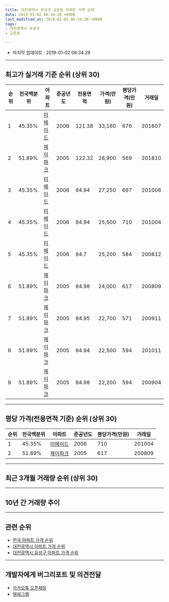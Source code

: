 ```yaml
---
title: 대전광역시 유성구 교촌동 아파트 가격 순위
date: 2019-01-02 06:34:28 +0900
last_modified_at: 2019-01-02 06:34:28 +0900
tags:
- 대전광역시 유성구
- 교촌동

---
```


* 마지막 업데이트 : 2019-01-02 06:34:28

---

## 최고가 실거래 기준 순위 (상위 30)


|순위|전국백분위|아파트|준공년도|전용면적|가격(만원)|평당가격(만원)|거래일|
|---|---|---|---|---|---|---|---|
|1|45.35%|[미메이드](https://search.naver.com/search.naver?query=%EB%8C%80%EC%A0%84%EA%B4%91%EC%97%AD%EC%8B%9C+%EC%9C%A0%EC%84%B1%EA%B5%AC+%EA%B5%90%EC%B4%8C%EB%8F%99+%EB%AF%B8%EB%A9%94%EC%9D%B4%EB%93%9C)|2006|121.38|33,160|676|201607|
|2|51.89%|[제이파크](https://search.naver.com/search.naver?query=%EB%8C%80%EC%A0%84%EA%B4%91%EC%97%AD%EC%8B%9C+%EC%9C%A0%EC%84%B1%EA%B5%AC+%EA%B5%90%EC%B4%8C%EB%8F%99+%EC%A0%9C%EC%9D%B4%ED%8C%8C%ED%81%AC)|2005|122.32|28,900|569|201810|
|3|45.35%|[미메이드](https://search.naver.com/search.naver?query=%EB%8C%80%EC%A0%84%EA%B4%91%EC%97%AD%EC%8B%9C+%EC%9C%A0%EC%84%B1%EA%B5%AC+%EA%B5%90%EC%B4%8C%EB%8F%99+%EB%AF%B8%EB%A9%94%EC%9D%B4%EB%93%9C)|2006|84.94|27,250|697|201006|
|4|45.35%|[미메이드](https://search.naver.com/search.naver?query=%EB%8C%80%EC%A0%84%EA%B4%91%EC%97%AD%EC%8B%9C+%EC%9C%A0%EC%84%B1%EA%B5%AC+%EA%B5%90%EC%B4%8C%EB%8F%99+%EB%AF%B8%EB%A9%94%EC%9D%B4%EB%93%9C)|2006|84.94|25,500|710|201004|
|5|45.35%|[미메이드](https://search.naver.com/search.naver?query=%EB%8C%80%EC%A0%84%EA%B4%91%EC%97%AD%EC%8B%9C+%EC%9C%A0%EC%84%B1%EA%B5%AC+%EA%B5%90%EC%B4%8C%EB%8F%99+%EB%AF%B8%EB%A9%94%EC%9D%B4%EB%93%9C)|2006|84.7|25,200|584|200812|
|6|51.89%|[제이파크](https://search.naver.com/search.naver?query=%EB%8C%80%EC%A0%84%EA%B4%91%EC%97%AD%EC%8B%9C+%EC%9C%A0%EC%84%B1%EA%B5%AC+%EA%B5%90%EC%B4%8C%EB%8F%99+%EC%A0%9C%EC%9D%B4%ED%8C%8C%ED%81%AC)|2005|84.98|24,000|617|200809|
|7|51.89%|[제이파크](https://search.naver.com/search.naver?query=%EB%8C%80%EC%A0%84%EA%B4%91%EC%97%AD%EC%8B%9C+%EC%9C%A0%EC%84%B1%EA%B5%AC+%EA%B5%90%EC%B4%8C%EB%8F%99+%EC%A0%9C%EC%9D%B4%ED%8C%8C%ED%81%AC)|2005|84.95|22,700|571|200911|
|8|51.89%|[제이파크](https://search.naver.com/search.naver?query=%EB%8C%80%EC%A0%84%EA%B4%91%EC%97%AD%EC%8B%9C+%EC%9C%A0%EC%84%B1%EA%B5%AC+%EA%B5%90%EC%B4%8C%EB%8F%99+%EC%A0%9C%EC%9D%B4%ED%8C%8C%ED%81%AC)|2005|84.94|22,500|594|201011|
|9|51.89%|[제이파크](https://search.naver.com/search.naver?query=%EB%8C%80%EC%A0%84%EA%B4%91%EC%97%AD%EC%8B%9C+%EC%9C%A0%EC%84%B1%EA%B5%AC+%EA%B5%90%EC%B4%8C%EB%8F%99+%EC%A0%9C%EC%9D%B4%ED%8C%8C%ED%81%AC)|2005|84.98|22,200|594|200904|


---

## 평당 가격(전용면적 기준) 순위 (상위 30)


|순위|전국백분위|아파트|준공년도|평당가격(만원)|거래일|
|---|---|---|---|---|---|
|1|45.35%|[미메이드](https://search.naver.com/search.naver?query=%EB%8C%80%EC%A0%84%EA%B4%91%EC%97%AD%EC%8B%9C+%EC%9C%A0%EC%84%B1%EA%B5%AC+%EA%B5%90%EC%B4%8C%EB%8F%99+%EB%AF%B8%EB%A9%94%EC%9D%B4%EB%93%9C)|2006|710|201004|
|2|51.89%|[제이파크](https://search.naver.com/search.naver?query=%EB%8C%80%EC%A0%84%EA%B4%91%EC%97%AD%EC%8B%9C+%EC%9C%A0%EC%84%B1%EA%B5%AC+%EA%B5%90%EC%B4%8C%EB%8F%99+%EC%A0%9C%EC%9D%B4%ED%8C%8C%ED%81%AC)|2005|617|200809|


---

## 최근 3개월 거래량 순위 (상위 30)


<div style="width:100%;">
    <canvas id="deal_count_ranking" height="250"></canvas>
</div>


<script>
new Chart(document.getElementById("deal_count_ranking"), {
    type: 'horizontalBar',
    data: {
        labels: ['미메이드', '제이파크'],
        datasets: [{
            label: '실거래 수',
            data: [5, 4],
            borderColor: "rgba(255, 0, 128, 1)",
            backgroundColor: "rgba(255, 0, 128, 0.5)",
            fill: false,
        }]
    },
    options: {
        responsive: true,
        title: {
            display: true,
            text: '최근 3개월 거래량 순위'
        },
        tooltips: {
            mode: 'index',
            intersect: false,
            callbacks: {
                title: function(tooltipItems, data) {
                    return "실거래 수:";
                },
                label: function(tooltipItem, data) {
                    return data.labels[tooltipItem.index] + ": " + tooltipItem.xLabel;
                }
            }
        },
        hover: {
            mode: 'nearest',
            intersect: true
        },
        scales: {
            xAxes: [{
                display: true,
                scaleLabel: {
                    display: true,
                    labelString: '실거래 수'
                },
                ticks: {
                    suggestedMin: 0,
                }
            }],
            yAxes: [{
                display: true,
                ticks: {
                    autoSkip: false,
                    callback: function(value, index, values) {
                        if (value.length > 15)
                            return value.substr(0, 13) + "...";
                        else
                            return value;
                    }
                },
                scaleLabel: {
                    display: false,
                }
            }]
        }
    }
});

</script>


---

## 10년 간 거래량 추이


<div style="width:100%;">
    <canvas id="deal_progress" height="250"></canvas>
</div>

<script>
new Chart(document.getElementById("deal_progress"), {
    type: 'line',
    data: {
        labels: ['200901','200902','200903','200904','200905','200906','200907','200908','200909','200910','200911','200912','201001','201002','201003','201004','201005','201006','201007','201008','201009','201010','201011','201012','201101','201102','201103','201104','201105','201106','201107','201108','201109','201110','201111','201112','201201','201202','201203','201204','201205','201206','201207','201208','201209','201210','201211','201212','201301','201302','201303','201304','201305','201306','201307','201308','201309','201310','201311','201312','201401','201402','201403','201404','201405','201406','201407','201408','201409','201410','201411','201412','201501','201502','201503','201504','201505','201506','201507','201508','201509','201510','201511','201512','201601','201602','201603','201604','201605','201606','201607','201608','201609','201610','201611','201612','201701','201702','201703','201704','201705','201706','201707','201708','201709','201710','201711','201712','201801','201802','201803','201804','201805','201806','201807','201808','201809','201810','201811','201812','201901'],
        datasets: [{
            label: '실거래 수',
            pointRadius: 1,
            data: [2, 3, 4, 9, 1, 9, 4, 7, 6, 7, 9, 13, 2, 9, 6, 9, 6, 4, 3, 7, 8, 27, 31, 15, 10, 12, 11, 6, 8, 6, 5, 4, 8, 9, 5, 2, 4, 6, 4, 1, 4, 7, 0, 2, 3, 4, 10, 5, 5, 3, 9, 4, 7, 7, 5, 11, 10, 13, 8, 7, 3, 5, 5, 3, 2, 3, 4, 3, 2, 5, 7, 6, 3, 4, 7, 2, 6, 5, 6, 4, 5, 11, 5, 6, 7, 3, 5, 6, 6, 3, 7, 11, 5, 7, 8, 3, 4, 6, 8, 1, 7, 8, 6, 4, 10, 6, 6, 3, 4, 8, 4, 11, 3, 5, 6, 5, 12, 10, 4, 5, 0],
            borderColor: "rgba(255, 201, 14, 1)",
            backgroundColor: "rgba(255, 201, 14, 0.5)",
            fill: true,
        }]
    },
    options: {
        responsive: true,
        title: {
            display: true,
            text: '10년간 거래량 추이'
        },
        tooltips: {
            mode: 'index',
            intersect: false,
        },
        hover: {
            mode: 'nearest',
            intersect: true
        },
        scales: {
            xAxes: [{
                display: true,
                scaleLabel: {
                    display: true,
                    labelString: '년/월'
                }
            }],
            yAxes: [{
                display: true,
                ticks: {
                    suggestedMin: 0,
                },
                scaleLabel: {
                    display: true,
                    labelString: '실거래 수'
                }
            }]
        }
    }
});

</script>


---

## 관련 순위

- [전국 아파트 가격 순위](https://inasie.github.io/apt-ranking/전국)
- [대전광역시 아파트 가격 순위](https://inasie.github.io/apt-ranking/대전광역시)
- [대전광역시 유성구 아파트 가격 순위](https://inasie.github.io/apt-ranking/대전광역시-유성구)


---

## 개발자에게 버그리포트 및 의견전달

- [카카오톡 오픈채팅](https://open.kakao.com/o/gLJUAP4)
- [텔레그램](https://t.me/inasie)

